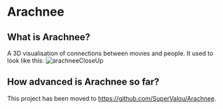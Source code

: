 Arachnee
========
## What is Arachnee?
A 3D visualisation of connections between movies and people. It used to look like this:
![arachneeCloseUp](https://raw.githubusercontent.com/SuperValou/Arachnee/master/Screenshots/2016-05-12-Arachnee.JPG)

## How advanced is Arachnee so far?
This project has been moved to https://github.com/SuperValou/Arachnee.
